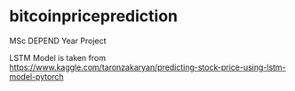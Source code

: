 # bitcoinpriceprediction
MSc DEPEND Year Project

LSTM Model is taken from 
https://www.kaggle.com/taronzakaryan/predicting-stock-price-using-lstm-model-pytorch